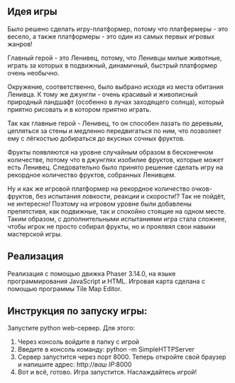 ## Идея игры
Было решено сделать игру-платформер, потому что платфермеры - это весело, а также платформеры - это один из самых первых игровых жанров!

Главный герой - это Ленивец, потому, что Ленивцы милые животные, играть за которых в подвижный, динамичный, быстрый платформер очень необычно. 

Окружение, соответственно, было выбрано исходя из места обитания Ленивца. К тому же джунгли - очень красивый и живописный природный ландшафт (особенно в лучах заходящего солнца), который приятно рисовать и в котором приятно играть.

Так как главные герой - Ленивец, то он способен лазать по деревьям, цепляться за стены и медленно передвигаться по ним, что позволяет ему с лёгкостью добираться до вкусных сочных фруктов.

Фрукты появляются на уровне случайным образом в бесконечном количестве, потому что в джунглях изобилие фруктов, которые может есть Ленивец. Следовательно было принято решение сделать игру на рекордное количество фруктов, собранных Ленивцем.

Ну и как же игровой платформер на рекордное количество очков-фруктов, без испытания ловкости, реакции и скорости!? Так не пойдёт, не интересно! Поэтому на игровом уровне были добавлены препятстивя, как подвижные, так и спокойно стоящие на одном месте. Таким образом, с дополнительными испытаниями игра стала сложнее, чтобы игрок не просто собирал фрукты, но и проялвял свои навыки мастерской игры.

## Реализация
Реализация с помощью движка Phaser 3.14.0, на языке программирования JavaScript и HTML.
Игровая карта сделана с помощью программы Tile Map Editor.

## Инструкция по запуску игры:
Запустите python web-сервер. Для этого:
1. Через консоль войдите в папку с игрой
2. Введите в консоль команду: python -m SimpleHTTPServer
3. Сервер запустится через порт 8000. Теперь откройте свой браузер и напишите адрес: http://*ваш IP*:8000
4. Вот и всё, готово. Игра запустится. Наслаждайтесь игрой!
